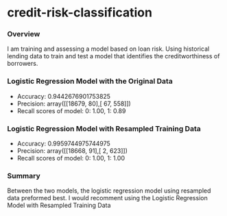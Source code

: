 # credit-risk-classification
### Overview
I am training and assessing a model based on loan risk. Using historical lending data to train and test a model that identifies the creditworthiness of borrowers.

### Logistic Regression Model with the Original Data
- Accuracy: 0.9442676901753825
- Precision: array([[18679,    80],[   67,   558]])
- Recall scores of model: 0: 1.00, 1: 0.89

### Logistic Regression Model with Resampled Training Data
- Accuracy: 0.9959744975744975
- Precision: array([[18668,    91],[    2,   623]])
- Recall scores of model: 0: 1.00, 1: 1.00

<!-- Summarize the results from the machine learning model. Include your justification for recommending the model for use by the company. If you don’t recommend the model, justify your reasoning. (10 points) -->
### Summary
Between the two models, the logistic regression model using resampled data preformed best. I would recomment using the Logistic Regression Model with Resampled Training Data